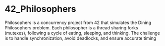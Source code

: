 # 42_Philosophers
Philosophers is a concurrency project from 42 that simulates the Dining Philosophers problem. Each philosopher is a thread sharing forks (mutexes), following a cycle of eating, sleeping, and thinking. The challenge is to handle synchronization, avoid deadlocks, and ensure accurate timing
